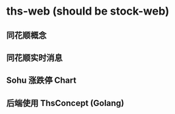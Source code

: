 # ths-web (should be stock-web)

## 同花顺概念

## 同花顺实时消息

## Sohu 涨跌停 Chart

## 后端使用 ThsConcept (Golang)